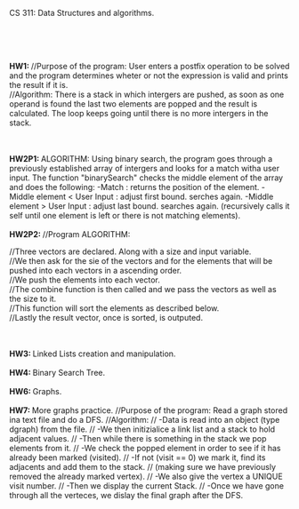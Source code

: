 CS 311:   Data Structures and algorithms.  

</br>
</br>
</br>

<b>HW1:  </b>
//Purpose of the program: User enters a postfix operation to be solved and the program determines wheter or not the expression is valid and prints the result if it is.  
//Algorithm: There is a stack in which intergers are pushed, as soon as one operand is found the last two elements are popped and the result is calculated. The loop keeps going until there is no more intergers in the stack.  

</br>
</br>
<b>HW2P1:  </b>
 ALGORITHM:  
  Using binary search, the program goes through a previously established array of intergers and looks for a match witha user input.  
  The function "binarySearch" checks the middle element of the array and does the following:  
      -Match :  returns the position of the element.  
      -Middle element < User Input :  adjust first bound. serches again.  
      -Middle element > User Input :  adjust last bound. searches again.  
      (recursively calls it self until one element is left or there is not matching elements). 


</br>
</br>
<b>HW2P2:  </b>
//Program ALGORITHM:  

//Three vectors are declared. Along with a size and input variable.  
//We then ask for the sie of the vectors and for the elements that will be pushed into each vectors in a ascending order.  
//We push the elements into each vector.  
//The combine function is then called and we pass the vectors as well as the size to it.  
//This function will sort the elements as described below.  
//Lastly the result vector, once is sorted, is outputed.  


</br>
</br>
<b>HW3:  </b>
Linked Lists creation and manipulation.  

</br>
</br>
<b>HW4:  </b>
Binary Search Tree.  

</br>
</br>
<b>HW6:  </b>
Graphs.  

</br>
</br>
<b>HW7:  </b>
More graphs practice.  
//Purpose of the program: Read a graph stored ina text file and do a DFS.  
//Algorithm:  
//    -Data is read into an object (type dgraph) from the file. 
//    -We then initizialice a link list and a stack to hold adjacent values.  
//    -Then while there is something in the stack we pop elements from it. 
//        -We check the popped element in order to see if it has already been marked (visited). 
//        -If not (visit == 0) we mark it, find its adjacents and add them to the stack. 
//           (making sure we have previously removed the already marked vertex). 
//        -We also give the vertex a UNIQUE visit number.  
//        -Then we display the current Stack.  
//        -Once we have gone through all the verteces, we dislay the final graph after the DFS.  

